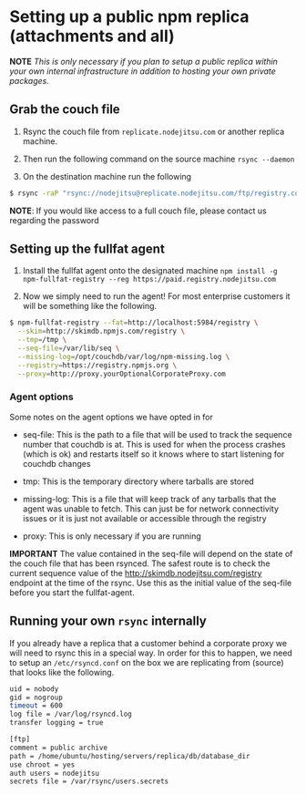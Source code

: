 # Setting up a public npm replica (attachments and all)

**NOTE** _This is only necessary if you plan to setup a public replica within
your own internal infrastructure in addition to hosting your own private packages._



## Grab the couch file

1. Rsync the couch file from `replicate.nodejitsu.com` or another replica machine.


1. Then run the following command on the source machine `rsync --daemon`

1. On the destination machine run the following

```sh
$ rsync -raP "rsync://nodejitsu@replicate.nodejitsu.com/ftp/registry.couch" registry.couch
```

**NOTE**: If you would like access to a full couch file, please contact us
regarding the password

## Setting up the fullfat agent

1. Install the fullfat agent onto the designated machine `npm install -g npm-fullfat-registry --reg https://paid.registry.nodejitsu.com`

1. Now we simply need to run the agent! For most enterprise customers it will be
   something like the following.

```sh
$ npm-fullfat-registry --fat=http://localhost:5984/registry \
  --skim=http://skimdb.npmjs.com/registry \
  --tmp=/tmp \
  --seq-file=/var/lib/seq \
  --missing-log=/opt/couchdb/var/log/npm-missing.log \
  --registry=https://registry.npmjs.org \
  --proxy=http://proxy.yourOptionalCorporateProxy.com
```

### Agent options

Some notes on the agent options we have opted in for

* seq-file: This is the path to a file that will be used to track the sequence
  number that couchdb is at. This is used for when the process crashes (which is
  ok) and restarts itself so it knows where to start listening for couchdb
  changes

* tmp: This is the temporary directory where tarballs are stored

* missing-log: This is a file that will keep track of any tarballs that the
  agent was unable to fetch. This can just be for network connectivity issues or
  it is just not available or accessible through the registry

* proxy: This is only necessary if you are running

**IMPORTANT** The value contained in the seq-file will depend on the state of
the couch file that has been rsynced. The safest route is to check the current
sequence value of the http://skimdb.nodejitsu.com/registry endpoint at the time
of the rsync. Use this as the initial value of the seq-file before you start the
fullfat-agent.

## Running your own `rsync` internally

If you already have a replica that  a customer behind a corporate proxy we will need to rsync this
in a special way. In order for this to happen, we need to setup an
`/etc/rsyncd.conf` on the box we are replicating from (source) that looks like the
following.

```sh
uid = nobody
gid = nogroup
timeout = 600
log file = /var/log/rsyncd.log
transfer logging = true

[ftp]
comment = public archive
path = /home/ubuntu/hosting/servers/replica/db/database_dir
use chroot = yes
auth users = nodejitsu
secrets file = /var/rsync/users.secrets
```
